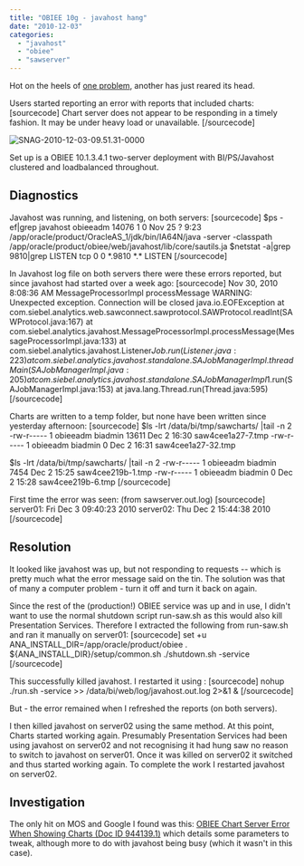```yaml
---
title: "OBIEE 10g - javahost hang"
date: "2010-12-03"
categories: 
  - "javahost"
  - "obiee"
  - "sawserver"
---
```


Hot on the heels of [one problem](/2010/12/02/troubleshooting-obiee-ldap-adsi-authentication), another has just reared its head.

Users started reporting an error with reports that included charts: \[sourcecode\] Chart server does not appear to be responding in a timely fashion. It may be under heavy load or unavailable. \[/sourcecode\]

![](/images/rnm1978/snag-2010-12-03-09-51-31-0000.png "SNAG-2010-12-03-09.51.31-0000")

Set up is a OBIEE 10.1.3.4.1 two-server deployment with BI/PS/Javahost clustered and loadbalanced throughout.

## Diagnostics

Javahost was running, and listening, on both servers: \[sourcecode\] $ps -ef|grep javahost obieeadm 14076 1 0 Nov 25 ? 9:23 /app/oracle/product/OracleAS\_1/jdk/bin/IA64N/java -server -classpath /app/oracle/product/obiee/web/javahost/lib/core/sautils.ja $netstat -a|grep 9810|grep LISTEN tcp 0 0 \*.9810 \*.\* LISTEN \[/sourcecode\]

In Javahost log file on both servers there were these errors reported, but since javahost had started over a week ago: \[sourcecode\] Nov 30, 2010 8:08:36 AM MessageProcessorImpl processMessage WARNING: Unexpected exception. Connection will be closed java.io.EOFException at com.siebel.analytics.web.sawconnect.sawprotocol.SAWProtocol.readInt(SAWProtocol.java:167) at com.siebel.analytics.javahost.MessageProcessorImpl.processMessage(MessageProcessorImpl.java:133) at com.siebel.analytics.javahost.Listener$Job.run(Listener.java:223) at com.siebel.analytics.javahost.standalone.SAJobManagerImpl.threadMain(SAJobManagerImpl.java:205) at com.siebel.analytics.javahost.standalone.SAJobManagerImpl$1.run(SAJobManagerImpl.java:153) at java.lang.Thread.run(Thread.java:595) \[/sourcecode\]

Charts are written to a temp folder, but none have been written since yesterday afternoon: \[sourcecode\] $ls -lrt /data/bi/tmp/sawcharts/ |tail -n 2 -rw-r----- 1 obieeadm biadmin 13611 Dec 2 16:30 saw4cee1a27-7.tmp -rw-r----- 1 obieeadm biadmin 0 Dec 2 16:31 saw4cee1a27-32.tmp

$ls -lrt /data/bi/tmp/sawcharts/ |tail -n 2 -rw-r----- 1 obieeadm biadmin 7454 Dec 2 15:25 saw4cee219b-1.tmp -rw-r----- 1 obieeadm biadmin 0 Dec 2 15:28 saw4cee219b-6.tmp \[/sourcecode\]

First time the error was seen: (from sawserver.out.log) \[sourcecode\] server01: Fri Dec 3 09:40:23 2010 server02: Thu Dec 2 15:44:38 2010 \[/sourcecode\]

## Resolution

It looked like javahost was up, but not responding to requests -- which is pretty much what the error message said on the tin. The solution was that of many a computer problem - turn it off and turn it back on again.

Since the rest of the (production!) OBIEE service was up and in use, I didn't want to use the normal shutdown script run-saw.sh as this would also kill Presentation Services. Therefore I extracted the following from run-saw.sh and ran it manually on server01: \[sourcecode\] set +u ANA\_INSTALL\_DIR=/app/oracle/product/obiee . ${ANA\_INSTALL\_DIR}/setup/common.sh ./shutdown.sh -service \[/sourcecode\]

This successfully killed javahost. I restarted it using : \[sourcecode\] nohup ./run.sh -service >> /data/bi/web/log/javahost.out.log 2>&1 & \[/sourcecode\]

But - the error remained when I refreshed the reports (on both servers).

I then killed javahost on server02 using the same method. At this point, Charts started working again. Presumably Presentation Services had been using javahost on server02 and not recognising it had hung saw no reason to switch to javahost on server01. Once it was killed on server02 it switched and thus started working again. To complete the work I restarted javahost on server02.

## Investigation

The only hit on MOS and Google I found was this: [OBIEE Chart Server Error When Showing Charts (Doc ID 944139.1)](https://supporthtml.oracle.com/ep/faces/secure/km/DocumentDisplay.jspx?id=944139.1) which details some parameters to tweak, although more to do with javahost being busy (which it wasn't in this case).
